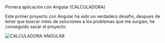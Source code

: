 Primera aplicación con Angular (CALCULADORA)

Este primer proyecto con Angular ha sido un verdadero desafio, despues de tener que buscar miles de soluciones a los problemas que me surgian, he conseguido sacar el proyecto.

![CALCULADORA ANGULAR](https://github.com/user-attachments/assets/322b4a2d-8223-4405-884b-5d506e62e805)
